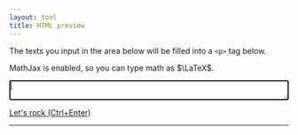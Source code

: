 ```yaml
---
layout: tool
title: HTML preview
---
```


<script src="https://cdnjs.cloudflare.com/ajax/libs/autosize.js/4.0.2/autosize.min.js"></script>

The texts you input in the area below will
be filled into a `<p>` tag below.

MathJax is enabled, so you can type math as $\LaTeX$.

<textarea id="input" autofocus="true" style="-webkit-box-sizing: border-box; -moz-box-sizing: border-box; box-sizing: border-box; width: 100%;"></textarea>
[Let's rock (Ctrl+Enter)](javascript:onoutput();)

---

<p id="output"></p>
<script>
	var input = document.getElementById('input');
	var output = document.getElementById('output');
	autosize(input);
	input.addEventListener("keydown", event => {
		if (event.ctrlKey && event.key === "Enter") {
			onoutput();
		}
	});
	function onoutput() {
		try {
			output.innerHTML = input.value;
			MathJax.texReset();
			MathJax.typeset();
		} catch(e) {
			output.innerHTML = e;
		}
	}
</script>
